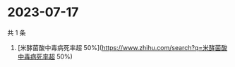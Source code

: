 # 2023-07-17

共 1 条

<!-- BEGIN -->
<!-- 最后更新时间 Mon Jul 17 2023 03:06:07 GMT+0800 (China Standard Time) -->

1. [米酵菌酸中毒病死率超
   50%](https://www.zhihu.com/search?q=米酵菌酸中毒病死率超 50%)

<!-- END -->
